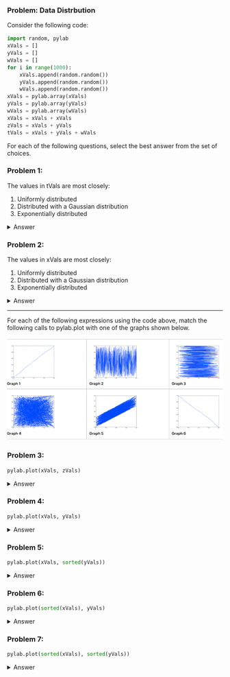 ### Problem: Data Distrbution 
Consider the following code:
```python
import random, pylab
xVals = []
yVals = []
wVals = []
for i in range(1000):
    xVals.append(random.random())
    yVals.append(random.random())
    wVals.append(random.random())
xVals = pylab.array(xVals)
yVals = pylab.array(yVals)
wVals = pylab.array(wVals)
xVals = xVals + xVals
zVals = xVals + yVals
tVals = xVals + yVals + wVals
```
For each of the following questions, select the best answer from the set of choices.

### Problem 1:
The values in tVals are most closely:
1. Uniformly distributed
2. Distributed with a Gaussian distribution
3. Exponentially distributed

<details>
  <summary> Answer </summary>
  
   - **Answer**: The values in `tVals` are most closely **distributed with a Gaussian distribution**.
    - Since `tVals` is the sum of three uniform distributions, by the **central limit theorem**, the resulting distribution will approach a Gaussian (normal) distribution.
</details>

### Problem 2:
The values in xVals are most closely:
1. Uniformly distributed
2. Distributed with a Gaussian distribution
3. Exponentially distributed

<details>
  <summary>Answer</summary>
  
  - **Answer**: The values in `xVals` are most closely **uniformly distributed**.
    - The values in `xVals` are generated using `random.random()`, which produces values uniformly distributed between 0 and 1. Doubling the values does not affect the uniformity but scales the range to between 0 and 2.
</details>

---
For each of the following expressions using the code above, match the following calls to pylab.plot with one of the graphs shown below.

<p align="center">
  <img src="Images/graph.png" alt="Description" width="1000"/>
</p>

### Problem 3:
```python
pylab.plot(xVals, zVals)
```
<details>
  <summary>Answer</summary>
  
  - **Answer**: Graph 5
</details>

### Problem 4:
```python
pylab.plot(xVals, yVals)
```
<details>
  <summary>Answer</summary>
  
  - **Answer**: Graph 4
</details>

### Problem 5:
```python
pylab.plot(xVals, sorted(yVals))
```
<details>
  <summary>Answer</summary>
  
  - **Answer**: Graph 3
</details>

### Problem 6:
```python
pylab.plot(sorted(xVals), yVals)
```
<details>
  <summary>Answer</summary>
  
  - **Answer**: Graph 2
</details>

### Problem 7:
```python
pylab.plot(sorted(xVals), sorted(yVals))
```
<details>
  <summary>Answer</summary>
  
  - **Answer**: Graph 1
</details>

